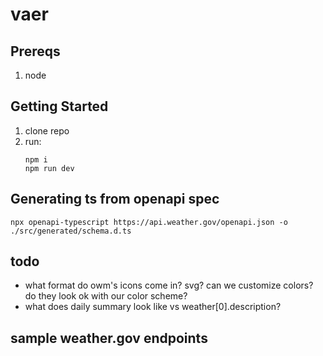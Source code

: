# vaer

## Prereqs

1. node

## Getting Started

1. clone repo
2. run:
   ```
   npm i
   npm run dev
   ```

## Generating ts from openapi spec

```
npx openapi-typescript https://api.weather.gov/openapi.json -o ./src/generated/schema.d.ts

```

## todo

* what format do owm's icons come in? svg? can we customize colors? do they look ok with our color scheme?
* what does daily summary look like vs weather[0].description?

## sample weather.gov endpoints
